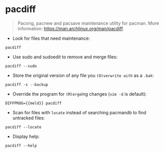 # pacdiff

> Pacorig, pacnew and pacsave maintenance utility for pacman.
> More information: <https://man.archlinux.org/man/pacdiff>.

- Look for files that need maintenance:

`pacdiff`

- Use sudo and sudoedit to remove and merge files:

`pacdiff --sudo`

- Store the original version of any file you `(O)verwrite with` as a `.bak`:

`pacdiff -s --backup`

- Override the program for `(M)erge`ing changes (`vim -d` is default):

`DIFFPROG={{meld}} pacdiff`

- Scan for files with `locate` instead of searching pacmandb to find untracked files:

`pacdiff --locate`

- Display help:

`pacdiff --help`
